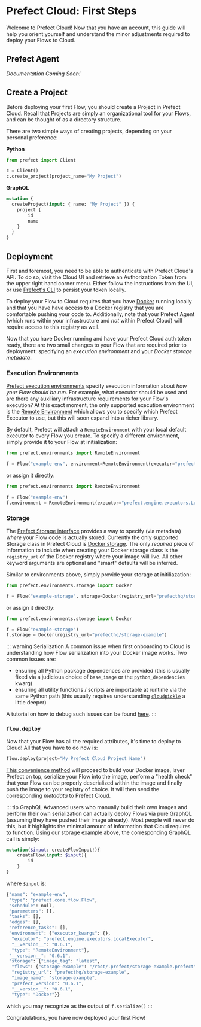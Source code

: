 # Prefect Cloud: First Steps

Welcome to Prefect Cloud! Now that you have an account, this guide will help you orient yourself and understand the minor adjustments required to deploy your Flows to Cloud.

## Prefect Agent

_Documentation Coming Soon!_

## Create a Project

Before deploying your first Flow, you should create a Project in Prefect Cloud.  Recall that Projects are simply an organizational tool for your Flows, and can be thought of as a directory structure.

There are two simple ways of creating projects, depending on your personal preference:

**Python**
```python
from prefect import Client

c = Client()
c.create_project(project_name="My Project")
```

**GraphQL**
```graphql
mutation {
  createProject(input: { name: "My Project" }) {
    project {
        id
        name
    }
  }
}
```

## Deployment

First and foremost, you need to be able to authenticate with Prefect Cloud's API.  To do so, visit the Cloud UI and retrieve an Authorization Token from the upper right hand corner menu.  Either follow the instructions from the UI, or use [Prefect's CLI](http://localhost:8081/guide/cloud_concepts/cli.html#auth) to persist your token locally.

To deploy your Flow to Cloud requires that you have [Docker](https://www.docker.com/) running locally and that you have have access to a Docker registry that you are comfortable pushing your code to.  Additionally, note that your Prefect Agent (which runs within your infrastructure and _not_ within Prefect Cloud) will require access to this registry as well.

Now that you have Docker running and have your Prefect Cloud auth token ready, there are two small changes to your Flow that are required prior to deployment: specifying an _execution environment_ and your _Docker storage metadata_.

### Execution Environments

[Prefect execution environments](https://docs.prefect.io/api/unreleased/environments/execution.html) specify execution information about _how your Flow should be run_.  For example, what executor should be used and are there any auxiliary infrastructure requirements for your Flow's execution?  At this exact moment, the only supported execution environment is the [Remote Environment](https://docs.prefect.io/api/unreleased/environments/execution.html#remoteenvironment) which allows you to specify which Prefect Executor to use, but this will soon expand into a richer library.  

By default, Prefect will attach a `RemoteEnvironment` with your local default executor to every Flow you create.  To specify a different environment, simply provide it to your Flow at initialization:
```python
from prefect.environments import RemoteEnvironment

f = Flow("example-env", environment=RemoteEnvironment(executor="prefect.engine.executors.LocalExecutor"))
```
or assign it directly:
```python
from prefect.environments import RemoteEnvironment

f = Flow("example-env")
f.environment = RemoteEnvironment(executor="prefect.engine.executors.LocalExecutor")
```

### Storage

The [Prefect Storage interface](https://docs.prefect.io/api/unreleased/environments/storage.html#docker) provides a way to specify (via metadata) _where_ your Flow code is actually stored.  Currently the only supported Storage class in Prefect Cloud is [Docker storage](https://docs.prefect.io/api/unreleased/environments/storage.html#docker).  The only _required_ piece of information to include when creating your Docker storage class is the `registry_url` of the Docker registry where your image will live.  All other keyword arguments are optional and "smart" defaults will be inferred. 

Similar to environments above, simply provide your storage at initiliazation:
```python
from prefect.environments.storage import Docker

f = Flow("example-storage", storage=Docker(registry_url="prefecthq/storage-example"))
```
or assign it directly:

```python
from prefect.environments.storage import Docker

f = Flow("example-storage")
f.storage = Docker(registry_url="prefecthq/storage-example")
```

::: warning Serialization
A common issue when first onboarding to Cloud is understanding how Flow serialization into your Docker image works.  Two common issues are:
- ensuring all Python package dependences are provided (this is usually fixed via a judicious choice of `base_image` or the `python_dependencies` kwarg)
- ensuring all utility functions / scripts are importable at runtime via the same Python path (this usually requires understanding [`cloudpickle`](https://github.com/cloudpipe/cloudpickle) a little deeper)

A tutorial on how to debug such issues can be found [here](https://docs.prefect.io/guide/tutorials/local-debugging.html#locally-check-your-flow-s-docker-storage).
:::

### `flow.deploy`

Now that your Flow has all the required attributes, it's time to deploy to Cloud!  All that you have to do now is:
```python
flow.deploy(project="My Prefect Cloud Project Name")
```
[This convenience method](https://docs.prefect.io/api/unreleased/core/flow.html#prefect-core-flow-flow-deploy) will proceed to build your Docker image, layer Prefect on top, serialize your Flow into the image, perform a "health check" that your Flow can be properly deserialized within the image and finally push the image to your registry of choice.  It will then send the corresponding _metadata_ to Prefect Cloud.

::: tip GraphQL
Advanced users who manually build their own images and perform their own serialization can actually deploy Flows via pure GraphQL (assuming they have pushed their image already).  Most people will never do this, but it highlights the minimal amount of information that Cloud requires to function.  Using our storage example above, the corresponding GraphQL call is simply:
```graphql
mutation($input: createFlowInput!){
    createFlow(input: $input){
        id
    }
}
```
where `$input` is:

```python
{"name": "example-env",
 "type": "prefect.core.flow.Flow",
 "schedule": null,
 "parameters": [],
 "tasks": [],
 "edges": [],
 "reference_tasks": [],
 "environment": {"executor_kwargs": {},
  "executor": "prefect.engine.executors.LocalExecutor",
  "__version__": "0.6.1",
  "type": "RemoteEnvironment"},
 "__version__": "0.6.1",
 "storage": {"image_tag": "latest",
  "flows": {"storage-example": "/root/.prefect/storage-example.prefect"},
  "registry_url": "prefecthq/storage-example",
  "image_name": "storage-example",
  "prefect_version": "0.6.1",
  "__version__": "0.6.1",
  "type": "Docker"}}
```

which you may recognize as the output of `f.serialize()`
:::

Congratulations, you have now deployed your first Flow!
